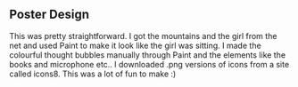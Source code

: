 ## Poster Design
This was pretty straightforward. I got the mountains and the girl from the net and used Paint to make it look like the girl was sitting. I made the colourful thought bubbles manually through Paint and the elements like the books and microphone etc.. I downloaded .png versions of icons from a site called icons8. This was a lot of fun to make :)   
